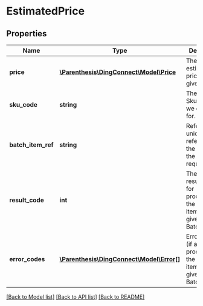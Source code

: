 # EstimatedPrice

## Properties
Name | Type | Description | Notes
------------ | ------------- | ------------- | -------------
**price** | [**\Parenthesis\DingConnect\Model\Price**](Price.md) | The estimated price for the given criteria | [optional] 
**sku_code** | **string** | The product SkuCode that we estimated for. | [optional] 
**batch_item_ref** | **string** | Refers to the unique reference of the item in the batch request | 
**result_code** | **int** | The individual result code for processing the batch item with the given BatchItemRef. | 
**error_codes** | [**\Parenthesis\DingConnect\Model\Error[]**](Error.md) | ErrorCodes (if any) for processing the batch item with the given BatchItemRef | 

[[Back to Model list]](../README.md#documentation-for-models) [[Back to API list]](../README.md#documentation-for-api-endpoints) [[Back to README]](../README.md)


